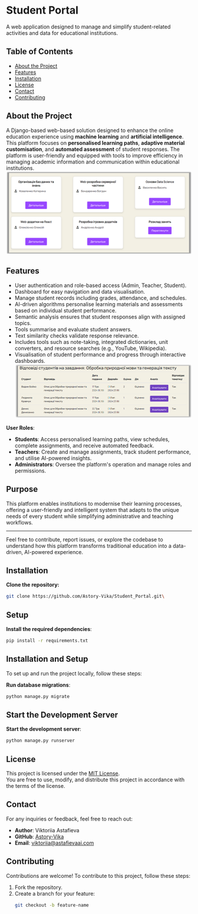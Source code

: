# Student Portal

A web application designed to manage and simplify student-related activities and data for educational institutions.

## Table of Contents

- [About the Project](#about-the-project)
- [Features](#features)
- [Installation](#installation)
- [License](#license)
- [Contact](#contact)
- [Contributing](#contributing)

## About the Project

A Django-based web-based solution designed to enhance the online education experience using **machine learning** and **artificial intelligence**. This platform focuses on **personalised learning paths**, **adaptive material customisation**, and **automated assessment** of student responses. The platform is user-friendly and equipped with tools to improve efficiency in managing academic information and communication within educational institutions.
![Dashboard Screenshot](images/Picture1.png)

## Features

- User authentication and role-based access (Admin, Teacher, Student).
- Dashboard for easy navigation and data visualisation.
- Manage student records including grades, attendance, and schedules.
- AI-driven algorithms personalise learning materials and assessments based on individual student performance.
- Semantic analysis ensures that student responses align with assigned topics.
- Tools summarise and evaluate student answers.
- Text similarity checks validate response relevance.
- Includes tools such as note-taking, integrated dictionaries, unit converters, and resource searches (e.g., YouTube, Wikipedia).
- Visualisation of student performance and progress through interactive dashboards.
![Dashboard Screenshot](images/Picture3.png)

**User Roles**:
   - **Students**: Access personalised learning paths, view schedules, complete assignments, and receive automated feedback.
   - **Teachers**: Create and manage assignments, track student performance, and utilise AI-powered insights.
   - **Administrators**: Oversee the platform's operation and manage roles and permissions.


## Purpose

This platform enables institutions to modernise their learning processes, offering a user-friendly and intelligent system that adapts to the unique needs of every student while simplifying administrative and teaching workflows.

---

Feel free to contribute, report issues, or explore the codebase to understand how this platform transforms traditional education into a data-driven, AI-powered experience.


## Installation

**Clone the repository:**
   ```bash
   git clone https://github.com/Astory-Vika/Student_Portal.git\
```

## Setup

**Install the required dependencies**:
   ```bash
   pip install -r requirements.txt
```

## Installation and Setup

To set up and run the project locally, follow these steps:

**Run database migrations**:
   ```bash
   python manage.py migrate
   ```
## Start the Development Server

**Start the development server**:
   ```bash
   python manage.py runserver
   ```
## License

This project is licensed under the [MIT License](LICENSE).  
You are free to use, modify, and distribute this project in accordance with the terms of the license.

## Contact

For any inquiries or feedback, feel free to reach out:

- **Author**: Viktoriia Astafieva  
- **GitHub**: [Astory-Vika](https://github.com/Astory-Vika)  
- **Email**: [viktoriia@astafievaai.com](mailto:viktoriia@astafievaai.com)

## Contributing

Contributions are welcome! To contribute to this project, follow these steps:

1. Fork the repository.
2. Create a branch for your feature:
   ```bash
   git checkout -b feature-name
